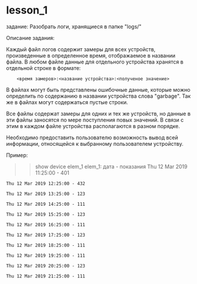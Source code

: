 # lesson_1
задание:
   Разобрать логи, хранящиеся в папке "logs/"

Описание задания:

   Каждый файл логов содержит замеры для всех устройств, произведенные в определенное время, отображаемое в названии файла.
   В любом файле данные для отдельного устройства хранятся в отдельной строке в формате:
        
        <время замеров>:<название устройства>:<полученое значение>
  
  В файлах могут быть представлены ошибочные данные, которые можно определить по содержанию в названии устройства слова "garbage".
  Так же в файлах могут содержаться пустые строки.
  
  Все файлы содержат замеры для одних и тех же устройств, но данные в эти файлы заносятся по мере поступления повых значений. В связи с этим в каждом файле устройства располагаются в разном порядке.
  
  Необходимо предоставить пользователю возможность вывод всей информации, относящейся к выбранному пользователем устройству.
  
  Пример:
  >> show device elem_1
  >> elem_1:
               дата          - показания
    Thu 12 Mar 2019 11:25:00 - 401
    
    Thu 12 Mar 2019 12:25:00 - 432
    
    Thu 12 Mar 2019 13:25:00 - 123
    
    Thu 12 Mar 2019 14:25:00 - 111
    
    Thu 12 Mar 2019 15:25:00 - 123
    
    Thu 12 Mar 2019 16:25:00 - 111
    
    Thu 12 Mar 2019 17:25:00 - 123
    
    Thu 12 Mar 2019 18:25:00 - 111
    
    Thu 12 Mar 2019 19:25:00 - 111
    
    Thu 12 Mar 2019 20:25:00 - 123
    
    Thu 12 Mar 2019 21:25:00 - 111
    
    
   >> 
   
